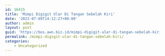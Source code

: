 ```yaml
---
id: 16415
title: 'Mimpi Digigit Ular Di Tangan Sebelah Kiri'
date: '2023-07-09T14:12:27+00:00'
author: admin
layout: post
guid: 'https://bos.awn.biz.id/mimpi-digigit-ular-di-tangan-sebelah-kiri/'
permalink: /mimpi-digigit-ular-di-tangan-sebelah-kiri/
categories:
    - Uncategorized
---
```


